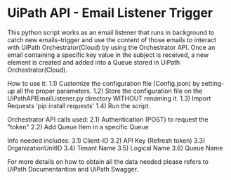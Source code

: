 # UiPath API - Email Listener Trigger
This python script works as an email listener that runs in background to catch new emails-trigger and use the content of those emails to interact with UiPath Orchestrator(Cloud) by using the Orchestrator API. Once an email containing a specific key value in the subject is received, a new element is created and added into a Queue stored in UiPath Orchestrator(Cloud).

How to use it:
1.1) Customize the configuration file (Config.json) by setting-up all the proper parameters.
1.2) Store the configuration file on the UiPathAPIEmailListener.py directory WITHOUT renaming it.
1.3) Import Requests 'pip install requests'
1.4) Run the script.

Orchestrator API calls used:
2.1) Authentication (POST) to request the "token"
2.2) Add Queue Item in a specific Queue

Info needed includes:
3.1) Client-ID
3.2) API Key (Refresh token)
3.3) OrganizationUnitID
3.4) Tenant Name
3.5) Logical Name
3.6) Queue Name

For more details on how to obtain all the data needed please refers to UiPath Documentantion and UiPath Swagger.
